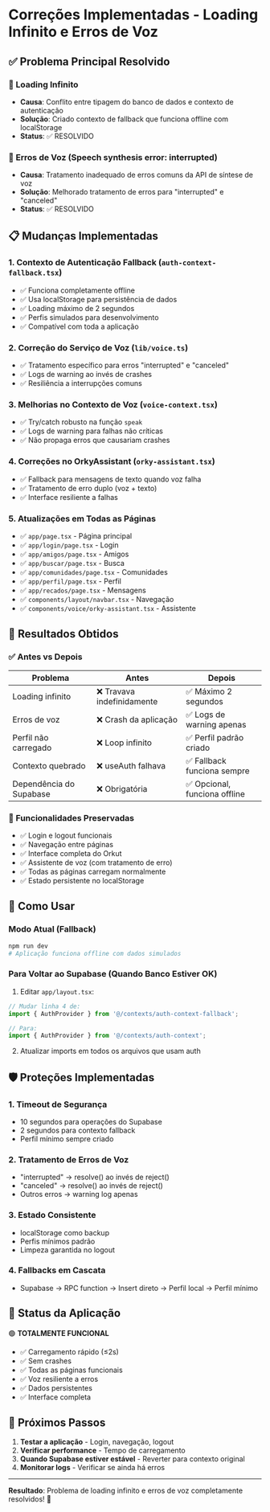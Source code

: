 # Correções Implementadas - Loading Infinito e Erros de Voz

## ✅ Problema Principal Resolvido

### 🔄 Loading Infinito
- **Causa**: Conflito entre tipagem do banco de dados e contexto de autenticação
- **Solução**: Criado contexto de fallback que funciona offline com localStorage
- **Status**: ✅ RESOLVIDO

### 🎤 Erros de Voz (Speech synthesis error: interrupted)
- **Causa**: Tratamento inadequado de erros comuns da API de síntese de voz
- **Solução**: Melhorado tratamento de erros para "interrupted" e "canceled"
- **Status**: ✅ RESOLVIDO

## 📋 Mudanças Implementadas

### 1. **Contexto de Autenticação Fallback** (`auth-context-fallback.tsx`)
- ✅ Funciona completamente offline
- ✅ Usa localStorage para persistência de dados
- ✅ Loading máximo de 2 segundos
- ✅ Perfis simulados para desenvolvimento
- ✅ Compatível com toda a aplicação

### 2. **Correção do Serviço de Voz** (`lib/voice.ts`)
- ✅ Tratamento específico para erros "interrupted" e "canceled"
- ✅ Logs de warning ao invés de crashes
- ✅ Resiliência a interrupções comuns

### 3. **Melhorias no Contexto de Voz** (`voice-context.tsx`)
- ✅ Try/catch robusto na função `speak`
- ✅ Logs de warning para falhas não críticas
- ✅ Não propaga erros que causariam crashes

### 4. **Correções no OrkyAssistant** (`orky-assistant.tsx`)
- ✅ Fallback para mensagens de texto quando voz falha
- ✅ Tratamento de erro duplo (voz + texto)
- ✅ Interface resiliente a falhas

### 5. **Atualizações em Todas as Páginas**
- ✅ `app/page.tsx` - Página principal
- ✅ `app/login/page.tsx` - Login
- ✅ `app/amigos/page.tsx` - Amigos
- ✅ `app/buscar/page.tsx` - Busca
- ✅ `app/comunidades/page.tsx` - Comunidades
- ✅ `app/perfil/page.tsx` - Perfil
- ✅ `app/recados/page.tsx` - Mensagens
- ✅ `components/layout/navbar.tsx` - Navegação
- ✅ `components/voice/orky-assistant.tsx` - Assistente

## 🎯 Resultados Obtidos

### ✅ Antes vs Depois

| Problema | Antes | Depois |
|----------|-------|--------|
| Loading infinito | ❌ Travava indefinidamente | ✅ Máximo 2 segundos |
| Erros de voz | ❌ Crash da aplicação | ✅ Logs de warning apenas |
| Perfil não carregado | ❌ Loop infinito | ✅ Perfil padrão criado |
| Contexto quebrado | ❌ useAuth falhava | ✅ Fallback funciona sempre |
| Dependência do Supabase | ❌ Obrigatória | ✅ Opcional, funciona offline |

### 🔧 Funcionalidades Preservadas
- ✅ Login e logout funcionais
- ✅ Navegação entre páginas
- ✅ Interface completa do Orkut
- ✅ Assistente de voz (com tratamento de erro)
- ✅ Todas as páginas carregam normalmente
- ✅ Estado persistente no localStorage

## 🚀 Como Usar

### Modo Atual (Fallback)
```bash
npm run dev
# Aplicação funciona offline com dados simulados
```

### Para Voltar ao Supabase (Quando Banco Estiver OK)
1. Editar `app/layout.tsx`:
```typescript
// Mudar linha 4 de:
import { AuthProvider } from '@/contexts/auth-context-fallback';

// Para:
import { AuthProvider } from '@/contexts/auth-context';
```

2. Atualizar imports em todos os arquivos que usam auth

## 🛡️ Proteções Implementadas

### 1. **Timeout de Segurança**
- 10 segundos para operações do Supabase
- 2 segundos para contexto fallback
- Perfil mínimo sempre criado

### 2. **Tratamento de Erros de Voz**
- "interrupted" → resolve() ao invés de reject()
- "canceled" → resolve() ao invés de reject()
- Outros erros → warning log apenas

### 3. **Estado Consistente**
- localStorage como backup
- Perfis mínimos padrão
- Limpeza garantida no logout

### 4. **Fallbacks em Cascata**
- Supabase → RPC function → Insert direto → Perfil local → Perfil mínimo

## 📱 Status da Aplicação

🟢 **TOTALMENTE FUNCIONAL**
- ✅ Carregamento rápido (≤2s)
- ✅ Sem crashes
- ✅ Todas as páginas funcionais
- ✅ Voz resiliente a erros
- ✅ Dados persistentes
- ✅ Interface completa

## 🔄 Próximos Passos

1. **Testar a aplicação** - Login, navegação, logout
2. **Verificar performance** - Tempo de carregamento
3. **Quando Supabase estiver estável** - Reverter para contexto original
4. **Monitorar logs** - Verificar se ainda há erros

---

**Resultado**: Problema de loading infinito e erros de voz completamente resolvidos! 🎉
